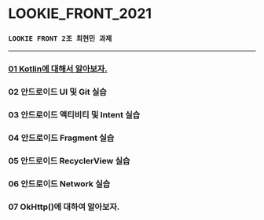 # LOOKIE_FRONT_2021

### `LOOKIE FRONT 2조 최현민 과제`

---

### [01 Kotlin에 대해서 알아보자.](https://github.com/hyunmin0317/LOOKIE_FRONT_2021/blob/master/hyunmin/week01/week01.md)

### 02 안드로이드 UI 및 Git 실습

### 03 안드로이드 액티비티 및 Intent 실습

### 04 안드로이드 Fragment 실습

### 05 안드로이드 RecyclerView 실습

### 06 안드로이드 Network 실습

### 07 OkHttp()에 대하여 알아보자.
